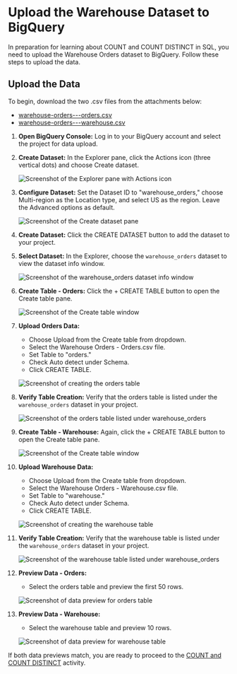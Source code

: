 # Upload the Warehouse Dataset to BigQuery

In preparation for learning about COUNT and COUNT DISTINCT in SQL, you need to upload the Warehouse Orders dataset to BigQuery. Follow these steps to upload the data.

## Upload the Data

To begin, download the two .csv files from the attachments below:

- [warehouse-orders---orders.csv](./resouces/warehouse-orders---orders.csv)
- [warehouse-orders---warehouse.csv](./resouces/warehouse-orders---warehouse.csv)

1. **Open BigQuery Console:**
   Log in to your BigQuery account and select the project for data upload.

2. **Create Dataset:**
   In the Explorer pane, click the Actions icon (three vertical dots) and choose Create dataset.

   ![Screenshot of the Explorer pane with Actions icon](#)

3. **Configure Dataset:**
   Set the Dataset ID to "warehouse_orders," choose Multi-region as the Location type, and select US as the region. Leave the Advanced options as default.

   ![Screenshot of the Create dataset pane](#)

4. **Create Dataset:**
   Click the CREATE DATASET button to add the dataset to your project.

5. **Select Dataset:**
   In the Explorer, choose the `warehouse_orders` dataset to view the dataset info window.

   ![Screenshot of the warehouse_orders dataset info window](#)

6. **Create Table - Orders:**
   Click the + CREATE TABLE button to open the Create table pane.

   ![Screenshot of the Create table window](#)

7. **Upload Orders Data:**
   - Choose Upload from the Create table from dropdown.
   - Select the Warehouse Orders - Orders.csv file.
   - Set Table to "orders."
   - Check Auto detect under Schema.
   - Click CREATE TABLE.

   ![Screenshot of creating the orders table](#)

8. **Verify Table Creation:**
   Verify that the orders table is listed under the `warehouse_orders` dataset in your project.

   ![Screenshot of the orders table listed under warehouse_orders](#)

9. **Create Table - Warehouse:**
   Again, click the + CREATE TABLE button to open the Create table pane.

   ![Screenshot of the Create table window](#)

10. **Upload Warehouse Data:**
    - Choose Upload from the Create table from dropdown.
    - Select the Warehouse Orders - Warehouse.csv file.
    - Set Table to "warehouse."
    - Check Auto detect under Schema.
    - Click CREATE TABLE.

    ![Screenshot of creating the warehouse table](#)

11. **Verify Table Creation:**
    Verify that the warehouse table is listed under the `warehouse_orders` dataset in your project.

    ![Screenshot of the warehouse table listed under warehouse_orders](#)

12. **Preview Data - Orders:**
    - Select the orders table and preview the first 50 rows.

    ![Screenshot of data preview for orders table](#)

13. **Preview Data - Warehouse:**
    - Select the warehouse table and preview 10 rows.

    ![Screenshot of data preview for warehouse table](#)

If both data previews match, you are ready to proceed to the [COUNT and COUNT DISTINCT](./s8_pq_activity_count-n-count-distinct.md) activity.

